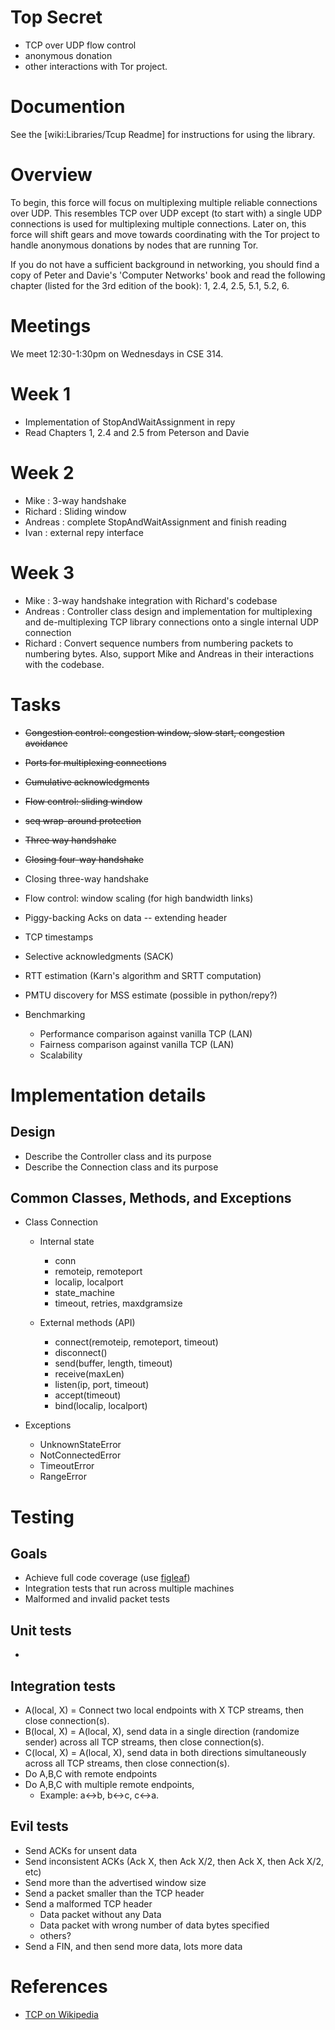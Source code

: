 # Top Secret

 * TCP over UDP flow control
 * anonymous donation
 * other interactions with Tor project. 

# Documention

See the [wiki:Libraries/Tcup Readme] for instructions for using the library.

# Overview

To begin, this force will focus on multiplexing multiple reliable connections over UDP. This resembles TCP over UDP except (to start with) a single UDP connections is used for multiplexing multiple connections. Later on, this force will shift gears and move towards coordinating with the Tor project to handle anonymous donations by nodes that are running Tor.

If you do not have a sufficient background in networking, you should find a copy of Peter and Davie's 'Computer Networks' book and read the following chapter (listed for the 3rd edition of the book): 1, 2.4, 2.5, 5.1, 5.2, 6.

# Meetings

We meet 12:30-1:30pm on Wednesdays in CSE 314.

# Week 1

 * Implementation of StopAndWaitAssignment in repy
 * Read Chapters 1, 2.4 and 2.5 from Peterson and Davie

# Week 2

 * Mike : 3-way handshake
 * Richard : Sliding window
 * Andreas : complete StopAndWaitAssignment and finish reading
 * Ivan : external repy interface

# Week 3

 * Mike : 3-way handshake integration with Richard's codebase
 * Andreas : Controller class design and implementation for multiplexing and de-multiplexing TCP library connections onto a single internal UDP connection
 * Richard : Convert sequence numbers from numbering packets to numbering bytes. Also, support Mike and Andreas in their interactions with the codebase.
 
# Tasks
 * ~~Congestion control: congestion window, slow start, congestion avoidance~~
 * ~~Ports for multiplexing connections~~
 * ~~Cumulative acknowledgments~~
 * ~~Flow control: sliding window~~
 * ~~seq wrap-around protection~~
 * ~~Three way handshake~~
 * ~~Closing four-way handshake~~

 * Closing three-way handshake
 * Flow control: window scaling (for high bandwidth links)
 * Piggy-backing Acks on data -- extending header
 * TCP timestamps
 * Selective acknowledgments (SACK)
 * RTT estimation (Karn's algorithm and SRTT computation)
 * PMTU discovery for MSS estimate (possible in python/repy?)
 * Benchmarking
   * Performance comparison against vanilla TCP (LAN)
   * Fairness comparison against vanilla TCP (LAN)
   * Scalability


# Implementation details

## Design

 * Describe the Controller class and its purpose
 * Describe the Connection class and its purpose

## Common Classes, Methods, and Exceptions

 * Class Connection
   * Internal state
     * conn
     * remoteip, remoteport
     * localip, localport
     * state_machine
     * timeout, retries, maxdgramsize

   * External methods (API)
     * connect(remoteip, remoteport, timeout)
     * disconnect()
     * send(buffer, length, timeout)
     * receive(maxLen)
     * listen(ip, port, timeout)
     * accept(timeout)
     * bind(localip, localport)

 * Exceptions
   * UnknownStateError
   * NotConnectedError
   * TimeoutError
   * RangeError

# Testing

## Goals
 * Achieve full code coverage (use [figleaf](http://darcs.idyll.org/~t/projects/figleaf/doc/))
 * Integration tests that run across multiple machines
 * Malformed and invalid packet tests

## Unit tests
 * 

## Integration tests
 * A(local, X) = Connect two local endpoints with X TCP streams, then close connection(s).
 * B(local, X) = A(local, X), send data in a single direction (randomize sender) across all TCP streams, then close connection(s).
 * C(local, X) = A(local, X), send data in both directions simultaneously across all TCP streams, then close connection(s).
 * Do A,B,C with remote endpoints
 * Do A,B,C with multiple remote endpoints, 
   * Example: a<->b, b<->c, c<->a.

## Evil tests
 * Send ACKs for unsent data
 * Send inconsistent ACKs (Ack X, then Ack X/2, then Ack X, then Ack X/2, etc)
 * Send more than the advertised window size
 * Send a packet smaller than the TCP header
 * Send a malformed TCP header
   * Data packet without any Data
   * Data packet with wrong number of data bytes specified
   * others?
 * Send a FIN, and then send more data, lots more data

# References
 * [TCP on Wikipedia](http://en.wikipedia.org/wiki/Transmission_Control_Protocol)